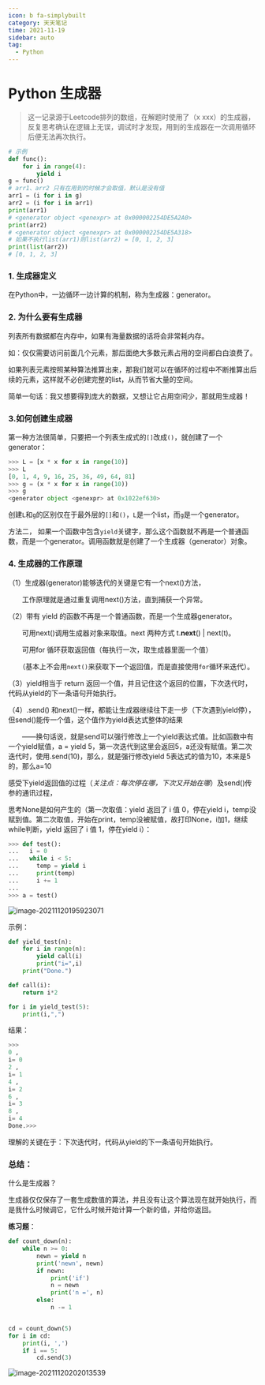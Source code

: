 ```yaml
---
icon: b fa-simplybuilt
category: 天天笔记
time: 2021-11-19
sidebar: auto
tag:
  - Python
---
```


# Python 生成器

> 这一记录源于Leetcode排列的数组，在解题时使用了（x xxx）的生成器，反复思考确认在逻辑上无误，调试时才发现，用到的生成器在一次调用循环后便无法再次执行。

```python
# 示例
def func():
    for i in range(4):
        yield i
g = func()
# arr1、arr2 只有在用到的时候才会取值，默认是没有值
arr1 = (i for i in g)
arr2 = (i for i in arr1)
print(arr1)
# <generator object <genexpr> at 0x000002254DE5A2A0>
print(arr2)
# <generator object <genexpr> at 0x000002254DE5A318>
# 如果不执行list(arr1)则list(arr2) = [0, 1, 2, 3]
print(list(arr2))
# [0, 1, 2, 3]
```

### 1. 生成器定义

在Python中，一边循环一边计算的机制，称为生成器：generator。

### 2. 为什么要有生成器

列表所有数据都在内存中，如果有海量数据的话将会非常耗内存。

如：仅仅需要访问前面几个元素，那后面绝大多数元素占用的空间都白白浪费了。

如果列表元素按照某种算法推算出来，那我们就可以在循环的过程中不断推算出后续的元素，这样就不必创建完整的list，从而节省大量的空间。

简单一句话：我又想要得到庞大的数据，又想让它占用空间少，那就用生成器！

### 3.如何创建生成器

第一种方法很简单，只要把一个列表生成式的`[]`改成`()`，就创建了一个generator：

```python
>>> L = [x * x for x in range(10)]
>>> L
[0, 1, 4, 9, 16, 25, 36, 49, 64, 81]
>>> g = (x * x for x in range(10))
>>> g
<generator object <genexpr> at 0x1022ef630>
```

 创建`L`和`g`的区别仅在于最外层的`[]`和`()`，`L`是一个list，而`g`是一个generator。

方法二， 如果一个函数中包含`yield`关键字，那么这个函数就不再是一个普通函数，而是一个generator。调用函数就是创建了一个生成器（generator）对象。

### 4. 生成器的工作原理

（1）生成器(generator)能够迭代的关键是它有一个next()方法，

　　工作原理就是通过重复调用next()方法，直到捕获一个异常。

（2）带有 yield 的函数不再是一个普通函数，而是一个生成器generator。

　　可用next()调用生成器对象来取值。next 两种方式 t.__next__() | next(t)。

　　可用for 循环获取返回值（每执行一次，取生成器里面一个值）

　　（基本上不会用`next()`来获取下一个返回值，而是直接使用`for`循环来迭代）。

（3）yield相当于 return 返回一个值，并且记住这个返回的位置，下次迭代时，代码从yield的下一条语句开始执行。

（4）.send() 和next()一样，都能让生成器继续往下走一步（下次遇到yield停），但send()能传一个值，这个值作为yield表达式整体的结果

　　——换句话说，就是send可以强行修改上一个yield表达式值。比如函数中有一个yield赋值，a = yield 5，第一次迭代到这里会返回5，a还没有赋值。第二次迭代时，使用.send(10)，那么，就是强行修改yield 5表达式的值为10，本来是5的，那么a=10

感受下yield返回值的过程（*关注点：每次停在哪，下次又开始在哪*）及send()传参的通讯过程，

思考None是如何产生的（第一次取值：yield 返回了 i 值 0，停在yield i，temp没赋到值。第二次取值，开始在print，temp没被赋值，故打印None，i加1，继续while判断，yield 返回了 i 值 1，停在yield i）：

```python
>>> def test():
...   i = 0
...   while i < 5:
...     temp = yield i
...     print(temp)
...     i += 1
...
>>> a = test()
```

![image-20211120195923071](https://gitee.com/yzketx/image-markdown/raw/master/img/202111201959152.png)

示例：

```python
def yield_test(n):
    for i in range(n):
        yield call(i)
        print("i=",i)
    print("Done.")

def call(i):
    return i*2

for i in yield_test(5):
    print(i,",")
```

结果：

```python
>>>   
0 ,
i= 0
2 ,
i= 1
4 ,
i= 2
6 ,
i= 3
8 ,
i= 4
Done.>>>
```

 理解的关键在于：下次迭代时，代码从yield的下一条语句开始执行。

###  总结：

什么是生成器？

生成器仅仅保存了一套生成数值的算法，并且没有让这个算法现在就开始执行，而是我什么时候调它，它什么时候开始计算一个新的值，并给你返回。

**练习题**：

```python
def count_down(n):
    while n >= 0:
        newn = yield n
        print('newn', newn)
        if newn:
            print('if')
            n = newn
            print('n =', n)
        else:
            n -= 1


cd = count_down(5)
for i in cd:
    print(i, ',')
    if i == 5:
        cd.send(3)
```

![image-20211120202013539](https://gitee.com/yzketx/image-markdown/raw/master/img/202111202020607.png)
